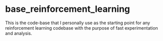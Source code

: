 # base_reinforcement_learning
This is the code-base that I personally use as the starting point for any reinforcement learning codebase with the purpose of fast experimentation and analysis.
